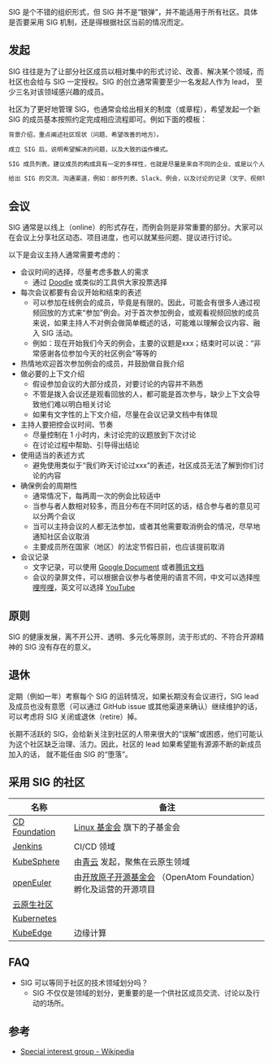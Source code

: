 SIG 是个不错的组织形式，但 SIG 并不是“银弹”，并不能适用于所有社区。具体是否要采用 SIG 机制，还是得根据社区当前的情况而定。

## 发起

SIG 往往是为了让部分社区成员以相对集中的形式讨论、改善、解决某个领域，而社区也会给与 SIG 一定授权。SIG 的创立通常需要至少一名发起人作为 lead，
至少三名对该领域感兴趣的成员。

社区为了更好地管理 SIG，也通常会给出相关的制度（或章程），希望发起一个新 SIG 的成员基本按照约定完成相应流程即可。例如下面的模板：

```markdown
背景介绍，重点阐述社区现状（问题、希望改善的地方）。

成立 SIG 后，说明希望解决的问题，以及大致的运作模式。

SIG 成员列表。建议成员的构成具有一定的多样性，也就是尽量是来自不同的企业、或是以个人身份加入。

给出 SIG 的交流、沟通渠道，例如：邮件列表、Slack、例会，以及讨论的记录（文字、视频等）。
```

## 会议

SIG 通常是以线上（online）的形式存在，而例会则是非常重要的部分。大家可以在会议上分享社区动态、项目进度，也可以就某些问题、提议进行讨论。

以下是会议主持人通常需要考虑的：

* 会议时间的选择，尽量考虑多数人的需求
  * 通过 [Doodle](https://doodle.com/en/) 或类似的工具供大家投票选择
* 每次会议都要有会议开始和结束的表述
  * 可以参加在线例会的成员，毕竟是有限的。因此，可能会有很多人通过视频回放的方式来“参加”例会。对于首次参加例会，或观看视频回放的成员来说，如果主持人不对例会做简单概述的话，可能难以理解会议内容、融入 SIG 活动。
  * 例如：现在开始我们今天的例会，主要的议题是xxx；结束时可以说：“非常感谢各位参加今天的社区例会”等等的
* 热情地欢迎首次参加例会的成员，并鼓励做自我介绍
* 做必要的上下文介绍
  * 假设参加会议的大部分成员，对要讨论的内容并不熟悉
  * 不管是拨入会议还是观看回放的人，都可能是首次参与，缺少上下文会导致他们难以明白相关讨论
  * 如果有文字性的上下文介绍，尽量在会议记录文档中有体现
* 主持人要把控会议时间、节奏
  * 尽量控制在 1 小时内，未讨论完的议题放到下次讨论
  * 在讨论过程中帮助、引导得出结论
* 使用适当的表述方式
  * 避免使用类似于“我们昨天讨论过xxx”的表述，社区成员无法了解到你们讨论的内容
* 确保例会的周期性
  * 通常情况下，每两周一次的例会比较适中
  * 当参与者人数相对较多，而且分布在不同时区的话，结合参与者的意见可以分两个会议
  * 当可以主持会议的人都无法参加，或者其他需要取消例会的情况，尽早地通知社区会议取消
  * 主要成员所在国家（地区）的法定节假日前，也应该提前取消
* 会议记录
  * 文字记录，可以使用 [Google Document](https://docs.google.com/document/u/0/) 或者[腾讯文档](https://docs.qq.com/)
  * 会议的录屏文件，可以根据会议参与者使用的语言不同，中文可以选择[哔哩哔哩](https://www.bilibili.com/)，英文可以选择 [YouTube](https://www.youtube.com/)

## 原则

SIG 的健康发展，离不开公开、透明、多元化等原则，流于形式的、不符合开源精神的 SIG 没有存在的意义。

## 退休

定期（例如一年）考察每个 SIG 的运转情况，如果长期没有会议进行，SIG lead 及成员也没有意愿（可以通过 GitHub issue 或其他渠道来确认）继续维护的话，
可以考虑将 SIG 关闭或退休（retire）掉。

长期不活跃的 SIG，会给新关注到社区的人带来很大的“误解”或困惑，他们可能认为这个社区缺乏治理、活力。因此，社区的 lead 如果希望能有源源不断的新成员加入的话，
就不能任由 SIG 的“堕落”。

## 采用 SIG 的社区

| 名称                                                                    | 备注                                                                      |
|-----------------------------------------------------------------------|-------------------------------------------------------------------------|
| [CD Foundation](https://github.com/cdfoundation/toc/tree/master/sigs) | [Linux 基金会](https://www.linuxfoundation.org/) 旗下的子基金会                   |
| [Jenkins](https://www.jenkins.io/sigs/)                               | CI/CD 领域                                                                |
| [KubeSphere](https://github.com/kubesphere/community)                 | 由[青云](https://www.qingcloud.com/) 发起，聚焦在云原生领域                           |
| [openEuler](https://www.openeuler.org/zh/sig/sig-list/)               | 由[开放原子开源基金会](https://www.openatom.org/) （OpenAtom Foundation）孵化及运营的开源项目 |
| [云原生社区](https://cloudnative.to/community/sig/)                        ||
| [Kubernetes](https://github.com/kubernetes-sigs)                      ||
| [KubeEdge](https://github.com/kubeedge/community)                     | 边缘计算                                                                    |

## FAQ

* SIG 可以等同于社区的技术领域划分吗？
  * SIG 不仅仅是领域的划分，更重要的是一个供社区成员交流、讨论以及行动的场所。

## 参考

* [Special interest group - Wikipedia](https://en.wikipedia.org/wiki/Special_interest_group)
